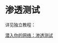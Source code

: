 # 渗透测试

详见独立教程：

[潜入你的网络：渗透测试](https://book.crifan.com/books/infiltrate_your_net_penetration_testing/website/)
